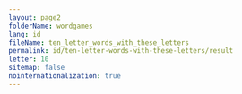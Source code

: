 ```yaml
---
layout: page2
folderName: wordgames
lang: id
fileName: ten_letter_words_with_these_letters
permalink: id/ten-letter-words-with-these-letters/result
letter: 10
sitemap: false
nointernationalization: true   
---
```

